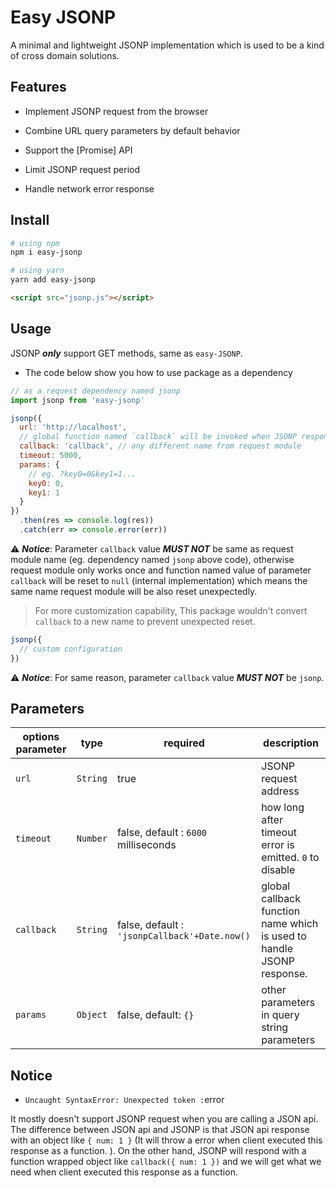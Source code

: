 # Easy JSONP 

A minimal and lightweight JSONP implementation which is used to be a kind of cross domain solutions.

## Features

- Implement JSONP request from the browser

- Combine URL query parameters by default behavior

- Support the [Promise] API

- Limit JSONP request period

- Handle network error response

## Install

```bash
# using npm
npm i easy-jsonp
```

```bash
# using yarn
yarn add easy-jsonp
```

```html
<script src="jsonp.js"></script>
```

## Usage

JSONP ***only*** support GET methods, same as `easy-JSONP`.

- The code below show you how to use package as a dependency

```js
// as a request dependency named jsonp
import jsonp from 'easy-jsonp'
```

```js
jsonp({
  url: 'http://localhost',
  // global function named `callback` will be invoked when JSONP response
  callback: 'callback', // any different name from request module
  timeout: 5000,
  params: {
    // eg. ?key0=0&key1=1...
    key0: 0,
    key1: 1
  }
})
  .then(res => console.log(res))
  .catch(err => console.error(err))
```

⚠️ ***Notice***: Parameter `callback` value ***MUST NOT*** be same as request module name (eg. dependency named `jsonp` above code), otherwise request module only works once and function named value of parameter `callback` will be reset to `null` (internal implementation) which means the same name request module will be also reset unexpectedly.

> For more customization capability, This package wouldn't convert `callback` to a new name to prevent unexpected reset.

```js
jsonp({
  // custom configuration
})
```

⚠️ ***Notice***: For same reason, parameter `callback` value ***MUST NOT*** be `jsonp`.


## Parameters

| options parameter | type | required | description |
| ----------------- | ---- | -------- | ----------- |
|   `url`  | `String` |           true           | JSONP request address |
| `timeout` | `Number` | false, default : `6000` milliseconds | how long after timeout error is emitted. `0` to disable |
| `callback`  | `String` | false, default : `'jsonpCallback'+Date.now()` | global callback function name which is used to handle JSONP response. |
| `params` |  `Object`  | false, default: `{}` | other parameters in query string parameters |

## Notice

- `Uncaught SyntaxError: Unexpected token :`error

It mostly doesn't support JSONP request when you are calling a JSON api. The difference between JSON api and JSONP is that  JSON api response with an object like `{ num: 1 }` (It will throw a error when client executed this response as a function. ). On the other hand, JSONP will respond with a function wrapped object like `callback({ num: 1 })` and we will get what we need when client executed this response as a function.
